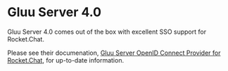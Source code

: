 # Gluu Server 4.0

Gluu Server 4.0 comes out of the box with excellent SSO support for Rocket.Chat.  
  
Please see their documenation,  [Gluu Server OpenID Connect Provider for Rocket.Chat](https://gluu.org/docs/gluu-server/4.0/integration/saas/rocketchat/), for up-to-date information.

